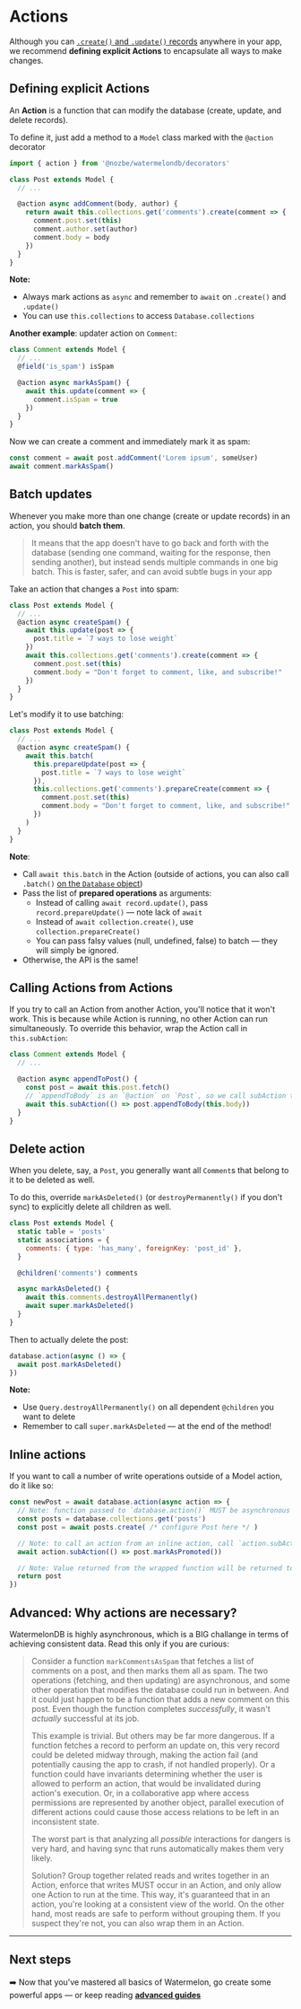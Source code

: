# Actions

Although you can [`.create()` and `.update()` records](./CRUD.md) anywhere in your app, we recommend **defining explicit Actions** to encapsulate all ways to make changes.

## Defining explicit Actions

An **Action** is a function that can modify the database (create, update, and delete records).

To define it, just add a method to a `Model` class marked with the `@action` decorator

```js
import { action } from '@nozbe/watermelondb/decorators'

class Post extends Model {
  // ...

  @action async addComment(body, author) {
    return await this.collections.get('comments').create(comment => {
      comment.post.set(this)
      comment.author.set(author)
      comment.body = body
    })
  }
}
```

**Note:**

- Always mark actions as `async` and remember to `await` on `.create()` and `.update()`
- You can use `this.collections` to access `Database.collections`

**Another example**: updater action on `Comment`:

```js
class Comment extends Model {
  // ...
  @field('is_spam') isSpam

  @action async markAsSpam() {
    await this.update(comment => {
      comment.isSpam = true
    })
  }
}
```

Now we can create a comment and immediately mark it as spam:

```js
const comment = await post.addComment('Lorem ipsum', someUser)
await comment.markAsSpam()
```

## Batch updates

Whenever you make more than one change (create or update records) in an action, you should **batch them**.

> It means that the app doesn't have to go back and forth with the database (sending one command, waiting for the response, then sending another), but instead sends multiple commands in one big batch. This is faster, safer, and can avoid subtle bugs in your app

Take an action that changes a `Post` into spam:

```js
class Post extends Model {
  // ...
  @action async createSpam() {
    await this.update(post => {
      post.title = `7 ways to lose weight`
    })
    await this.collections.get('comments').create(comment => {
      comment.post.set(this)
      comment.body = "Don't forget to comment, like, and subscribe!"
    })
  }
}
```

Let's modify it to use batching:

```js
class Post extends Model {
  // ...
  @action async createSpam() {
    await this.batch(
      this.prepareUpdate(post => {
        post.title = `7 ways to lose weight`
      }),
      this.collections.get('comments').prepareCreate(comment => {
        comment.post.set(this)
        comment.body = "Don't forget to comment, like, and subscribe!"
      })
    )
  }
}
```

**Note**:

- Call `await this.batch` in the Action (outside of actions, you can also call `.batch()` [on the `Database` object](./CRUD.md))
- Pass the list of **prepared operations** as arguments:
  - Instead of calling `await record.update()`, pass `record.prepareUpdate()` — note lack of `await`
  - Instead of `await collection.create()`, use `collection.prepareCreate()`
  - You can pass falsy values (null, undefined, false) to batch — they will simply be ignored.
- Otherwise, the API is the same!

## Calling Actions from Actions

If you try to call an Action from another Action, you'll notice that it won't work. This is because while Action is running, no other Action can run simultaneously. To override this behavior, wrap the Action call in `this.subAction`:

```js
class Comment extends Model {
  // ...

  @action async appendToPost() {
    const post = await this.post.fetch()
    // `appendToBody` is an `@action` on `Post`, so we call subAction to allow it
    await this.subAction(() => post.appendToBody(this.body))
  }
}
```

## Delete action

When you delete, say, a `Post`, you generally want all `Comment`s that belong to it to be deleted as well.

To do this, override `markAsDeleted()` (or `destroyPermanently()` if you don't sync) to explicitly delete all children as well.

```js
class Post extends Model {
  static table = 'posts'
  static associations = {
    comments: { type: 'has_many', foreignKey: 'post_id' },
  }

  @children('comments') comments

  async markAsDeleted() {
    await this.comments.destroyAllPermanently()
    await super.markAsDeleted()
  }
}
```

Then to actually delete the post:

```js
database.action(async () => {
  await post.markAsDeleted()
})
```

**Note:**

- Use `Query.destroyAllPermanently()` on all dependent `@children` you want to delete
- Remember to call `super.markAsDeleted` — at the end of the method!

## Inline actions

If you want to call a number of write operations outside of a Model action, do it like so:

```js
const newPost = await database.action(async action => {
  // Note: function passed to `database.action()` MUST be asynchronous
  const posts = database.collections.get('posts')
  const post = await posts.create( /* configure Post here */ )

  // Note: to call an action from an inline action, call `action.subAction`:
  await action.subAction(() => post.markAsPromoted())

  // Note: Value returned from the wrapped function will be returned to `database.action` caller
  return post
})
```

## Advanced: Why actions are necessary?

WatermelonDB is highly asynchronous, which is a BIG challange in terms of achieving consistent data. Read this only if you are curious:

> Consider a function `markCommentsAsSpam` that fetches a list of comments on a post, and then marks them all as spam. The two operations (fetching, and then updating) are asynchronous, and some other operation that modifies the database could run in between. And it could just happen to be a function that adds a new comment on this post. Even though the function completes *successfully*, it wasn't *actually* successful at its job.
>
> This example is trivial. But others may be far more dangerous. If a function fetches a record to perform an update on, this very record could be deleted midway through, making the action fail (and potentially causing the app to crash, if not handled properly). Or a function could have invariants determining whether the user is allowed to perform an action, that would be invalidated during action's execution. Or, in a collaborative app where access permissions are represented by another object, parallel execution of different actions could cause those access relations to be left in an inconsistent state.
>
> The worst part is that analyzing all *possible* interactions for dangers is very hard, and having sync that runs automatically makes them very likely.
>
> Solution? Group together related reads and writes together in an Action, enforce that writes MUST occur in an Action, and only allow one Action to run at the time. This way, it's guaranteed that in an action, you're looking at a consistent view of the world. On the other hand, most reads are safe to perform without grouping them. If you suspect they're not, you can also wrap them in an Action.

* * *

## Next steps

➡️ Now that you've mastered all basics of Watermelon, go create some powerful apps — or keep reading [**advanced guides**](./README.md)
